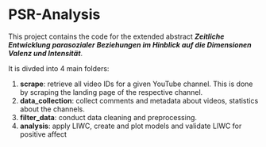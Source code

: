 # PSR-Analysis

This project contains the code for the extended abstract _**Zeitliche Entwicklung parasozialer Beziehungen im Hinblick auf
die Dimensionen Valenz und Intensität**_.

It is divded into 4 main folders:

1. **scrape**: retrieve all video IDs for a given YouTube channel. This is done by scraping the landing page of the respective channel.
2. **data_collection**: collect comments and metadata about videos, statistics about the channels.
3. **filter_data**: conduct data cleaning and preprocessing.
4. **analysis**: apply LIWC, create and plot models and validate LIWC for positive affect
